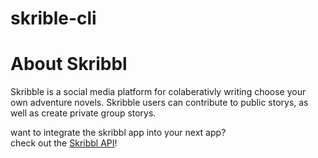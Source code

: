 skrible-cli
===========

# About Skribbl
Skribble is a social media platform for colaberativly writing choose your  
own adventure novels. Skribble users can contribute to public storys, as  
well as create private group storys. 

want to integrate the skribbl app into your next app?  
check out the [Skribbl API](https://github.com/clintonjnelson/skribbl)!

